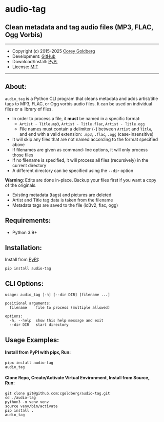 # audio-tag

## Clean metadata and tag audio files (MP3, FLAC, Ogg Vorbis)

---

- Copyright (c) 2015-2025 [Corey Goldberg][github-home]
- Development: [GitHub][github-repo]
- Download/Install: [PyPI][pypi-audio-tag]
- License: [MIT][mit-license]

----

## About:

`audio_tag` is a Python CLI program that cleans metadata and adds artist/title
tags to MP3, FLAC, or Ogg vorbis audio files. It can be used on individual
files or a library of files.

- In order to process a file, it **must** be named in a specific format:
  - `Artist - Title.mp3`, `Artist - Title.flac`, `Artist - Title.ogg`
  - File names must contain a delimiter (` - `) between `Artist` and `Title`,
    and end with a valid extension: `.mp3`, `.flac`, `.ogg` (case-insensitive)
- It will skip any files that are not named according to the format specified above
- If filenames are given as command-line options, it will only process those files
- If no filename is specified, it will process all files (recursively) in the current directory
- A different directory can be specified using the `--dir` option

**Warning**: Edits are done in-place. Backup your files first if you want a copy of the originals.

- Existing metadata (tags) and pictures are deleted
- Artist and Title tag data is taken from the filename
- Metadata tags are saved to the file (id3v2, flac, ogg)

## Requirements:

- Python 3.9+

## Installation:

Install from [PyPI][pypi-audio-tag]:

```
pip install audio-tag
```

## CLI Options:

```
usage: audio_tag [-h] [--dir DIR] [filename ...]

positional arguments:
  filename    file to process (multiple allowed)

options:
  -h, --help  show this help message and exit
  --dir DIR   start directory
```

## Usage Examples:

#### Install from PyPI with pipx, Run:

```
pipx install audio-tag
audio_tag
```

#### Clone Repo, Create/Activate Virtual Environment, Install from Source, Run:

```
git clone git@github.com:cgoldberg/audio-tag.git
cd ./audio-tag
python3 -m venv venv
source venv/bin/activate
pip install .
audio_tag
```

[github-home]: https://github.com/cgoldberg
[github-repo]: https://github.com/cgoldberg/audio-tag
[pypi-audio-tag]: https://pypi.org/project/audio-tag
[mit-license]: https://raw.githubusercontent.com/cgoldberg/audio-tag/refs/heads/main/LICENSE

